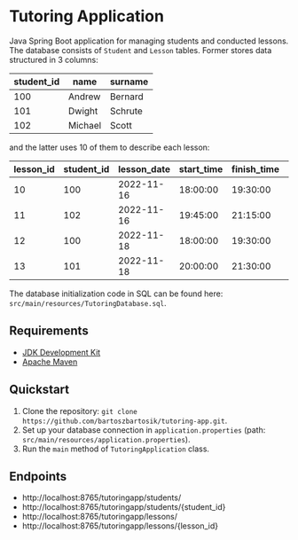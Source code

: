 # Tutoring Application

Java Spring Boot application for managing students and conducted lessons. The database consists of `Student` and `Lesson` tables. Former stores data structured in 3 columns:

| student_id | name    | surname |
| ---------- | ------- | ------- |
| 100        | Andrew  | Bernard |
| 101        | Dwight  | Schrute |
| 102        | Michael | Scott   |

and the latter uses 10 of them to describe each lesson:

| lesson_id | student_id | lesson_date | start_time | finish_time | duration | description        | wage | to_pay | payment |
| --------- | ---------- | ----------- | ---------- | ----------- | -------- | ------------------ | ---- | ------ | ------- |
| 10        | 100        | 2022-11-16  | 18:00:00   | 19:30:00    | 01:30:00 | Trigonometry       | 60   | 90     | 100     |
| 11        | 102        | 2022-11-16  | 19:45:00   | 21:15:00    | 01:30:00 | Quadratic function | 60   | 90     | 90      |
| 12        | 100        | 2022-11-18  | 18:00:00   | 19:30:00    | 01:30:00 | Matrices           | 60   | 90     | 100     |
| 13        | 101        | 2022-11-18  | 20:00:00   | 21:30:00    | 01:30:00 | Polynomials        | 60   | 90     | 0       |

The database initialization code in SQL can be found here: `src/main/resources/TutoringDatabase.sql`.

## Requirements

- [JDK Development Kit](https://www.oracle.com/pl/java/technologies/downloads/)
- [Apache Maven](https://maven.apache.org/index.html)

## Quickstart

1. Clone the repository: `git clone https://github.com/bartoszbartosik/tutoring-app.git`.
2. Set up your database connection in `application.properties` (path: `src/main/resources/application.properties`).
3. Run the `main` method of `TutoringApplication` class.

## Endpoints

- http://localhost:8765/tutoringapp/students/
- http://localhost:8765/tutoringapp/students/{student_id}
- http://localhost:8765/tutoringapp/lessons/
- http://localhost:8765/tutoringapp/lessons/{lesson_id}
